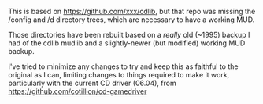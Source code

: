This is based on https://github.com/xxx/cdlib, but that repo was missing the
/config and /d directory trees, which are necessary to have a working MUD.

Those directories have been rebuilt based on a *really* old (~1995) backup
I had of the cdlib mudlib and a slightly-newer (but modified) working MUD
backup.

I've tried to minimize any changes to try and keep this as faithful to the
original as I can, limiting changes to things required to make it work,
particularly with the current CD driver (06.04), from
https://github.com/cotillion/cd-gamedriver


